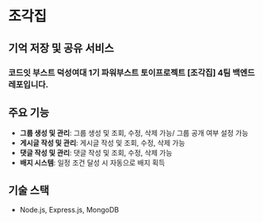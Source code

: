 # 조각집

## 기억 저장 및 공유 서비스

### 코드잇 부스트 덕성여대 1기 파워부스트 토이프로젝트 [조각집] 4팀 백엔드 레포입니다.

## 주요 기능

-   **그룹 생성 및 관리**: 그룹 생성 및 조회, 수정, 삭제 가능/ 그룹 공개 여부 설정 가능
-   **게시글 작성 및 관리**: 게시글 작성 및 조회, 수정, 삭제 가능
-   **댓글 작성 및 관리**: 댓글 작성 및 조회, 수정, 삭제 가능
-   **배지 시스템**: 일정 조건 달성 시 자동으로 배지 획득

## 기술 스택

-   Node.js, Express.js, MongoDB



